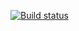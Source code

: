 [![Build status](https://ci.appveyor.com/api/projects/status/85yxs8by0qil7vmx?svg=true)](https://ci.appveyor.com/project/IlyaNovi/aqa-homeworks-gucej)